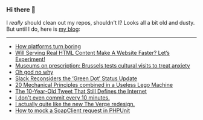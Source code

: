 ### Hi there 👋

I _really_ should clean out my repos, shouldn't I? Looks all a bit old and dusty. But until I do, here is [my blog](https://lostfocus.de/):

--- 

<!-- POST-LIST:START -->
- [How platforms turn boring](https://lostfocus.de/2022/09/22/how-platforms-turn-boring/)
- [Will Serving Real HTML Content Make A Website Faster? Let’s Experiment!](https://lostfocus.de/2022/09/22/will-serving-real-html-content-make-a-website-faster-lets-experiment/)
- [Museums on prescription: Brussels tests cultural visits to treat anxiety](https://lostfocus.de/2022/09/22/museums-on-prescription-brussels-tests-cultural-visits-to-treat-anxiety/)
- [Oh god no why](https://lostfocus.de/2022/09/22/230837/)
- [Slack Reconsiders the ‘Green Dot’ Status Update](https://lostfocus.de/2022/09/19/slack-reconsiders-the-green-dot-status-update/)
- [20 Mechanical Principles combined in a Useless Lego Machine](https://lostfocus.de/2022/09/19/20-mechanical-principles-combined-in-a-useless-lego-machine/)
- [The 10-Year-Old Tweet That Still Defines the Internet](https://lostfocus.de/2022/09/19/the-10-year-old-tweet-that-still-defines-the-internet/)
- [I don&#39;t even commit every 10 minutes.](https://lostfocus.de/2022/09/16/230826/)
- [I actually quite like the new The Verge redesign.](https://lostfocus.de/2022/09/13/230823/)
- [How to mock a SoapClient request in PHPUnit](https://lostfocus.de/2022/09/13/how-to-mock-a-soapclient-request-in-phpunit/)
<!-- POST-LIST:END -->

<!--
**lostfocus/lostfocus** is a ✨ _special_ ✨ repository because its `README.md` (this file) appears on your GitHub profile.

Here are some ideas to get you started:

- 🔭 I’m currently working on ...
- 🌱 I’m currently learning ...
- 👯 I’m looking to collaborate on ...
- 🤔 I’m looking for help with ...
- 💬 Ask me about ...
- 📫 How to reach me: ...
- 😄 Pronouns: ...
- ⚡ Fun fact: ...
-->
